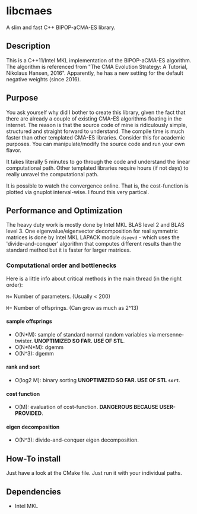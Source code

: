 # libcmaes

A slim and fast C++ BIPOP-aCMA-ES library.

## Description

This is a C++11/Intel MKL implementation of the BIPOP-aCMA-ES algorithm. The algorithm is referenced 
from "The CMA Evolution Strategy: A Tutorial, Nikolaus Hansen, 2016". Apparently, he has a new setting for the default 
negative weights (since 2016).

## Purpose

You ask yourself why did I bother to create this library, given the fact that there are already a couple of existing
CMA-ES algorithms floating in the internet. The reason is that the source code of mine is ridiculously simple, structured
and straight forward to understand. The compile time is much faster than other templated CMA-ES libraries.
Consider this for academic purposes. You can manipulate/modify the source code and run your own flavor.

It takes literally 5 minutes to go through the code and understand the linear computational path. 
Other templated libraries require hours (if not days) to really unravel the computational path.

It is possible to watch the convergence online. That is, the cost-function is plotted via gnuplot interval-wise.
I found this very partical.

## Performance and Optimization
The heavy duty work is mostly done by Intel MKL BLAS level 2 and BLAS level 3. One eigenvalue/eigenvector decomposition for real symmetric matrices is done by Intel MKL LAPACK module ```dsyevd``` - which uses the 'divide-and-conquer' algorithm that computes different results than the standard method but it is faster for larger matrices.

### Computational order and bottlenecks

Here is a little info about critical methods in the main thread (in the right order):

```N```= Number of parameters. (Usually < 200)

```M```= Number of offsprings. (Can grow as much as 2^13)

#### sample offsprings

- O(N\*M): sample of standard normal random variables via mersenne-twister. **UNOPTIMIZED SO FAR. USE OF STL**.
- O(N\*N\*M): dgemm
- O(N^3): dgemm

#### rank and sort

- O(log2 M): binary sorting **UNOPTIMIZED SO FAR. USE OF STL ```sort```**.

#### cost function
- O(M): evaluation of cost-function. **DANGEROUS BECAUSE USER-PROVIDED**.

#### eigen decomposition
- O(N^3):  divide-and-conquer eigen decomposition.

## How-To install

Just have a look at the CMake file. Just run it with your individual paths.

## Dependencies
- Intel MKL
